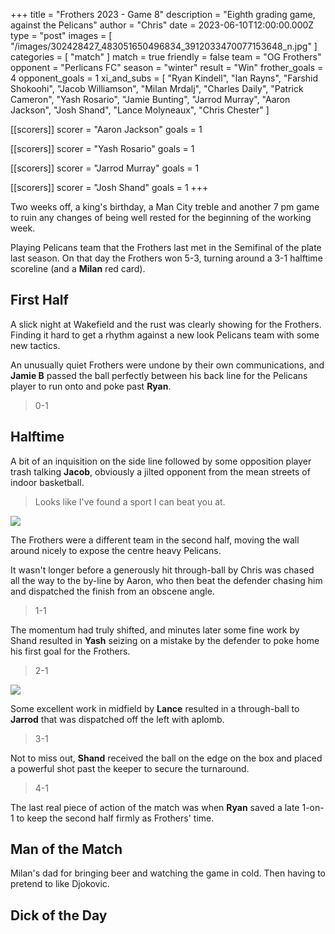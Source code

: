 +++
title = "Frothers 2023 - Game 8"
description = "Eighth grading game, against the Pelicans"
author = "Chris"
date = 2023-06-10T12:00:00.000Z
type = "post"
images = [
  "/images/302428427_483051650496834_3912033470077153648_n.jpg"
]
categories = [ "match" ]
match = true
friendly = false
team = "OG Frothers"
opponent = "Perlicans FC"
season = "winter"
result = "Win"
frother_goals = 4
opponent_goals = 1
xi_and_subs = [
  "Ryan Kindell",
  "Ian Rayns",
  "Farshid Shokoohi",
  "Jacob Williamson",
  "Milan Mrdalj",
  "Charles Daily",
  "Patrick Cameron",
  "Yash Rosario",
  "Jamie Bunting",
  "Jarrod Murray",
  "Aaron Jackson",
  "Josh Shand",
  "Lance Molyneaux",
  "Chris Chester"
]

[[scorers]]
scorer = "Aaron Jackson"
goals = 1

[[scorers]]
scorer = "Yash Rosario"
goals = 1

[[scorers]]
scorer = "Jarrod Murray"
goals = 1

[[scorers]]
scorer = "Josh Shand"
goals = 1
+++

Two weeks off, a king's birthday, a Man City treble and another 7 pm game to ruin any changes of being well rested for the beginning of the working week.

Playing Pelicans team that the Frothers last met in the Semifinal of the plate last season. On that day the Frothers won 5-3, turning around a 3-1 halftime scoreline (and a **Milan** red card).

## First Half

A slick night at Wakefield and the rust was clearly showing for the Frothers. Finding it hard to get a rhythm against a new look Pelicans team with some new tactics.

An unusually quiet Frothers were undone by their own communications, and **Jamie B** passed the ball perfectly between his back line for the Pelicans player to run onto and poke past **Ryan**.

> 0-1

## Halftime

A bit of an inquisition on the side line followed by some opposition player trash talking **Jacob**, obviously a jilted opponent from the mean streets of indoor basketball.

> Looks like I've found a sport I can beat you at.

![](https://media.giphy.com/media/T7W6nGRcSxwyI/giphy.gif)

The Frothers were a different team in the second half, moving the wall around nicely to expose the centre heavy Pelicans.

It wasn't longer before a generously hit through-ball by Chris was chased all the way to the by-line by Aaron, who then beat the defender chasing him and dispatched the finish from an obscene angle.

> 1-1

The momentum had truly shifted, and minutes later some fine work by Shand resulted in **Yash** seizing on a mistake by the defender to poke home his first goal for the Frothers.

> 2-1

![](https://media.giphy.com/media/sZgryGTcxRwk0/giphy.gif)

Some excellent work in midfield by **Lance** resulted in a through-ball to **Jarrod** that was dispatched off the left with aplomb.

> 3-1

Not to miss out, **Shand** received the ball on the edge on the box and placed a powerful shot past the keeper to secure the turnaround.

> 4-1

The last real piece of action of the match was when **Ryan** saved a late 1-on-1 to keep the second half firmly as Frothers' time.

## Man of the Match

Milan's dad for bringing beer and watching the game in cold. Then having to pretend to like Djokovic.

## Dick of the Day
